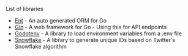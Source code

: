 List of libraries

- [Ent](https://entgo.io/docs/getting-started/) - An auto generated ORM for Go
- [Gin](https://gin-gonic.com/docs/) - A web framework for Go - Using this for API endpoints
- [Godotenv](https://github.com/joho/godotenv) - A library to load environment variables from a .env file
- [Snowflake](https://github.com/godruoyi/go-snowflake) - A library to generate unique IDs based on Twitter's Snowflake algorithm
